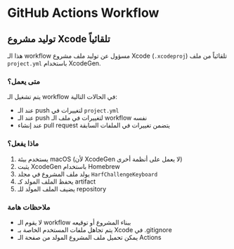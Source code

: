 # GitHub Actions Workflow

## توليد مشروع Xcode تلقائياً

هذا الـ workflow مسؤول عن توليد ملف مشروع Xcode (`.xcodeproj`) تلقائياً من ملف `project.yml` باستخدام XcodeGen.

### متى يعمل؟

يتم تشغيل الـ workflow في الحالات التالية:
- عند الـ push لتغييرات في `project.yml`
- عند الـ push لتغييرات في ملف الـ workflow نفسه
- عند إنشاء pull request يتضمن تغييرات في الملفات السابقة

### ماذا يفعل؟

1. يستخدم بيئة macOS (لأن XcodeGen لا يعمل على أنظمة أخرى)
2. يثبت XcodeGen باستخدام Homebrew
3. يولد ملف المشروع في مجلد `HarfChallengeKeyboard`
4. يحفظ الملف المولد كـ artifact
5. يضيف الملف المولد للـ repository

### ملاحظات هامة

- لا يقوم الـ workflow ببناء المشروع أو توقيعه
- يتم تجاهل ملفات المستخدم الخاصة بـ Xcode في .gitignore
- يمكن تحميل ملف المشروع المولد من صفحة الـ Actions 